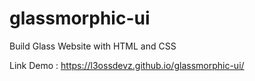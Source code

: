 # glassmorphic-ui
Build Glass Website with HTML and CSS

Link Demo : https://l3ossdevz.github.io/glassmorphic-ui/
